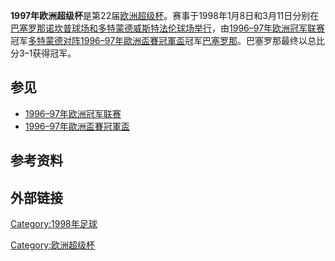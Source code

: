 **1997年欧洲超级杯**是第22届[欧洲超级杯](https://zh.wikipedia.org/wiki/欧洲超级杯 "wikilink")。赛事于1998年1月8日和3月11日分别在[巴塞罗那](https://zh.wikipedia.org/wiki/巴塞罗那 "wikilink")[诺坎普球场和](https://zh.wikipedia.org/wiki/诺坎普球场 "wikilink")[多特蒙德](../Page/多特蒙德.md "wikilink")[威斯特法伦球场举行](https://zh.wikipedia.org/wiki/威斯特法伦球场 "wikilink")，由[1996–97年欧洲冠军联赛](../Page/1996–97年欧洲冠军联赛.md "wikilink")冠军[多特蒙德对阵](../Page/多特蒙德足球俱樂部.md "wikilink")[1996–97年歐洲盃賽冠軍盃](../Page/1996–97年歐洲盃賽冠軍盃.md "wikilink")冠军[巴塞罗那](../Page/巴塞罗那足球俱乐部.md "wikilink")。巴塞罗那最终以总比分3–1获得冠军。

## 参见

  - [1996–97年欧洲冠军联赛](../Page/1996–97年欧洲冠军联赛.md "wikilink")
  - [1996–97年歐洲盃賽冠軍盃](../Page/1996–97年歐洲盃賽冠軍盃.md "wikilink")

## 参考资料

## 外部链接

[Category:1998年足球](https://zh.wikipedia.org/wiki/Category:1998年足球 "wikilink")

[Category:欧洲超级杯](https://zh.wikipedia.org/wiki/Category:欧洲超级杯 "wikilink")